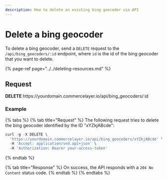 ```yaml
---
description: How to delete an existing bing geocoder via API
---
```


# Delete a bing geocoder

To delete a bing geocoder, send a `DELETE` request to the `/api/bing_geocoders/:id` endpoint, where `id` is the id of the bing geocoder that you want to delete.

{% page-ref page="../../deleting-resources.md" %}

## Request

**DELETE** https://<i></i>yourdomain.commercelayer.io/api/bing_geocoders/:id

### Example

{% tabs %}
{% tab title="Request" %}
The following request tries to delete the bing geocoder identified by the ID "xYZkjABcde":

```javascript
curl -g -X DELETE \
  'https://yourdomain.commercelayer.io/api/bing_geocoders/xYZkjABcde' \
  -H 'Accept: application/vnd.api+json' \
  -H 'Authorization: Bearer your-access-token'
```
{% endtab %}

{% tab title="Response" %}
On success, the API responds with a `204 No Content` status code.
{% endtab %}
{% endtabs %}

